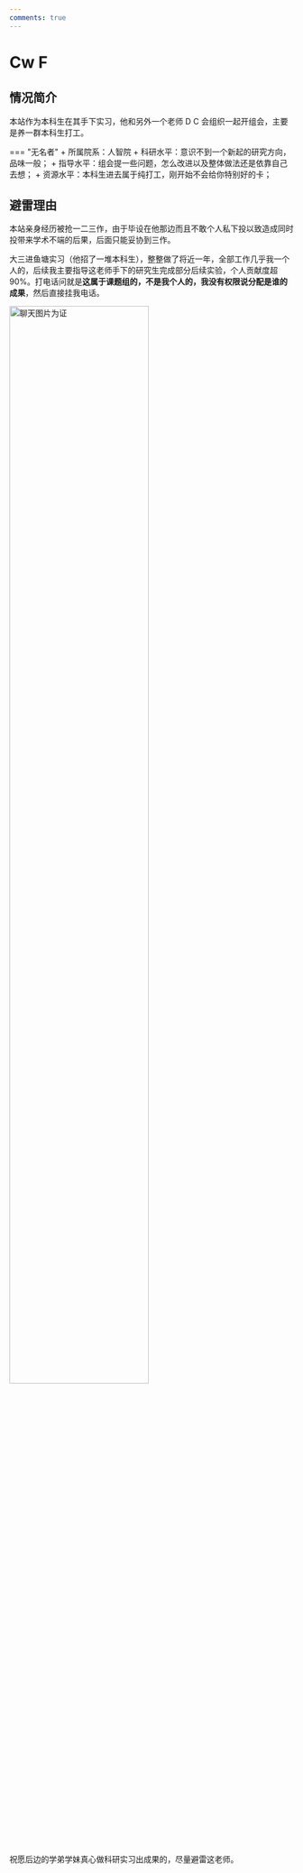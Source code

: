 ```yaml
---
comments: true
---
```

# Cw F
## 情况简介
本站作为本科生在其手下实习，他和另外一个老师 D C 会组织一起开组会，主要是养一群本科生打工。


=== "无名者"
    + 所属院系：人智院
    + 科研水平：意识不到一个新起的研究方向，品味一般；
    + 指导水平：组会提一些问题，怎么改进以及整体做法还是依靠自己去想；
    + 资源水平：本科生进去属于纯打工，刚开始不会给你特别好的卡；

## 避雷理由
本站亲身经历被抢一二三作，由于毕设在他那边而且不敢个人私下投以致造成同时投带来学术不端的后果，后面只能妥协到三作。

大三进鱼塘实习（他招了一堆本科生），整整做了将近一年，全部工作几乎我一个人的，后续我主要指导这老师手下的研究生完成部分后续实验，个人贡献度超 90%。打电话问就是**这属于课题组的，不是我个人的，我没有权限说分配是谁的成果**，然后直接挂我电话。

<img src="https://lzhms.oss-cn-hangzhou.aliyuncs.com/images/blog/publication/sss.jpg" alt="聊天图片为证" width="70%"/>

祝愿后边的学弟学妹真心做科研实习出成果的，尽量避雷这老师。